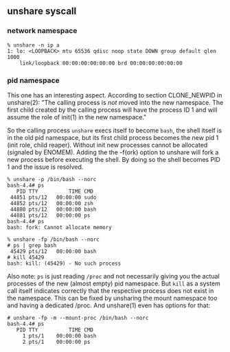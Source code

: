 ## unshare syscall

### network namespace

```
% unshare -n ip a
1: lo: <LOOPBACK> mtu 65536 qdisc noop state DOWN group default qlen 1000
    link/loopback 00:00:00:00:00:00 brd 00:00:00:00:00:00
```

### pid namespace

This one has an interesting aspect. According to section CLONE_NEWPID in unshare(2):
"The calling process is *not* moved into the new namespace. The first child created by the calling process will have the process ID 1 and will assume the role of init(1) in the new namespace."

So the calling process `unshare` execs itself to become `bash`, the shell itself is in the old pid namespace, but its first child process becomes the new pid 1 (init role, child reaper). Without init new processes cannot be allocated (signaled by ENOMEM). Adding the the -f(ork) option to unshare will fork a new process before executing the shell. By doing so the shell becomes PID 1 and the issue is resolved.


```
% unshare -p /bin/bash --norc
bash-4.4# ps
   PID TTY          TIME CMD
 44851 pts/12   00:00:00 sudo
 44852 pts/12   00:00:00 zsh
 44880 pts/12   00:00:00 bash
 44881 pts/12   00:00:00 ps
bash-4.4# ps
bash: fork: Cannot allocate memory

% unshare -fp /bin/bash --norc
# ps | grep bash
 45429 pts/12   00:00:00 bash
# kill 45429
bash: kill: (45429) - No such process
```

Also note: `ps` is just reading `/proc` and not necessarily giving you the actual processes of the new (almost empty) pid namespace. But `kill` as a system call itself indicates correctly that the respective process does not exist in the namespace. This can be fixed by unsharing the mount namespace too and having a dedicated /proc. And unshare(1) even has options for that:

```
# unshare -fp -m --mount-proc /bin/bash --norc
bash-4.4# ps
   PID TTY          TIME CMD
     1 pts/1    00:00:00 bash
     2 pts/1    00:00:00 ps

```


